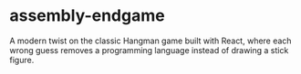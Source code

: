 # assembly-endgame
 
A modern twist on the classic Hangman game built with React, where each wrong guess removes a programming language instead of drawing a stick figure. 